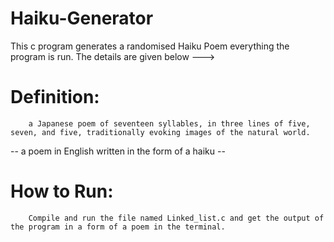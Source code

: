 # Haiku-Generator
This c program generates a randomised Haiku Poem everything the program is run. The details are given below ---> 

# Definition: 
		a Japanese poem of seventeen syllables, in three lines of five, seven, and five, traditionally evoking images of the natural world.
-- a poem in English written in the form of a haiku --

# How to Run:
		Compile and run the file named Linked_list.c and get the output of the program in a form of a poem in the terminal.